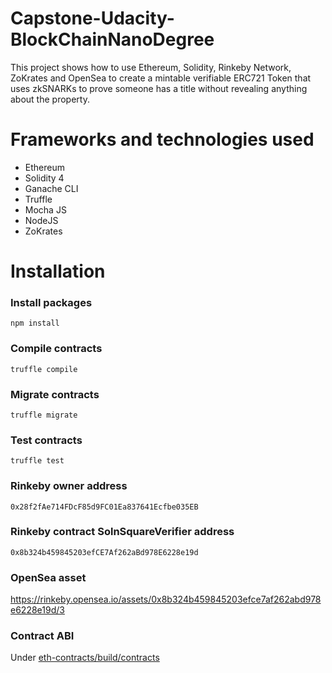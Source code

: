 # Capstone-Udacity-BlockChainNanoDegree

This project shows how to use Ethereum, Solidity, Rinkeby Network, ZoKrates and OpenSea to create a mintable verifiable ERC721 Token that uses zkSNARKs to prove someone has a title without revealing anything about the property.


# Frameworks and technologies used
* Ethereum
* Solidity 4
* Ganache CLI
* Truffle
* Mocha JS
* NodeJS
* ZoKrates

# Installation
### Install packages
```
npm install
```

### Compile contracts
```
truffle compile
```

### Migrate contracts
```
truffle migrate
```


### Test contracts
```
truffle test
```

### Rinkeby owner address
```
0x28f2fAe714FDcF85d9FC01Ea837641Ecfbe035EB
```

### Rinkeby contract SolnSquareVerifier address
```
0x8b324b459845203efCE7Af262aBd978E6228e19d
```

### OpenSea asset
https://rinkeby.opensea.io/assets/0x8b324b459845203efce7af262abd978e6228e19d/3

### Contract ABI
Under [eth-contracts/build/contracts](eth-contracts/build/contracts)
